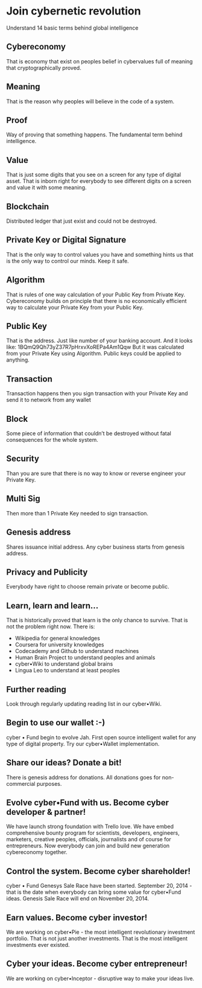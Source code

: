 # Join cybernetic revolution

Understand 14 basic terms behind global intelligence

## Cybereconomy
That is economy that exist on peoples belief in cybervalues full of meaning that cryptographically proved.
## Meaning
That is the reason why peoples will believe in the code of a system.
## Proof
Way of proving that something happens. The fundamental term behind intelligence.
## Value
That is just some digits that you see on a screen for any type of digital asset. That is inborn right for everybody to see different digits on a screen and value it with some meaning.
## Blockchain
Distributed ledger that just exist and could not be destroyed.
## Private Key or Digital Signature
That is the only way to control values you have and something hints us that is the only way to control our minds. Keep it safe.
## Algorithm
That is rules of one way calculation of your Public Key from Private Key. Cybereconomy builds on principle that there is no economically efficient way to calculate your Private Key from your Public Key.
## Public Key
That is the address. Just like number of your banking account. And it looks like:
1BQmQ9Qh73yZ37R7pHrxvXoREPa4Am1Qqw
But it was calculated from your Private Key using Algorithm.
Public keys could be applied to anything.
## Transaction
Transaction happens then you sign transaction with your Private Key and send it to network from any wallet
## Block
Some piece of information that couldn’t be destroyed without fatal consequences for the whole system.
## Security
Than you are sure that there is no way to know or reverse engineer your Private Key.
## Multi Sig
Then more than 1 Private Key needed to sign transaction.
## Genesis address
Shares issuance initial address. Any cyber business starts from genesis address.
## Privacy and Publicity
Everybody have right to choose remain private or become public.
## Learn, learn and learn...
That is historically proved that learn is the only chance to survive. That is not the problem right now. There is:
* Wikipedia for general knowledges
* Coursera for university knowledges
* Codecademy and Github to understand machines
* Human Brain Project to understand peoples and animals
* cyber•Wiki to understand global brains
* Lingua Leo to understand at least peoples

## Further reading
Look through regularly updating reading list in our cyber•Wiki.

## Begin to use our wallet :-)
cyber • Fund begin to evolve Jah. First open source intelligent wallet for any type of digital property. Try our cyber•Wallet implementation.

## Share our ideas? Donate a bit!
There is genesis address for donations. All donations goes for non-commercial purposes.

## Evolve cyber•Fund with us. Become cyber developer & partner!
We have launch strong foundation with Trello love.
We have embed comprehensive bounty program for scientists, developers, engineers, marketers, creative peoples, officials, journalists and of course for entrepreneurs. Now everybody can join and build new generation cybereconomy together.

## Control the system. Become cyber shareholder!
cyber • Fund Genesys Sale Race have been started. September 20, 2014 - that is the date when everybody can bring some value for cyber•Fund ideas. Genesis Sale Race will end on November 20, 2014.

## Earn values. Become cyber investor!
We are working on cyber•Pie - the most intelligent revolutionary investment portfolio. That is not just another investments. That is the most intelligent investments ever existed.

## Cyber your ideas. Become cyber entrepreneur!
We are working on cyber•Inceptor - disruptive way to make your ideas live.